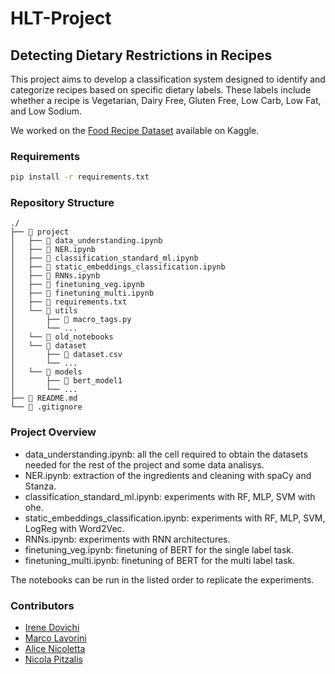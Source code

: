 # HLT-Project
## Detecting Dietary Restrictions in Recipes
This project aims to develop a classification system  designed to identify and categorize recipes based on specific dietary labels. These labels include whether a recipe is Vegetarian, Dairy Free, Gluten Free, Low Carb, Low Fat, and Low Sodium.

We worked on the [Food Recipe Dataset](https://www.kaggle.com/datasets/snehallokesh31096/recipe/data) available on Kaggle.

### Requirements
```cmd
pip install -r requirements.txt
```

### Repository Structure

```
./
├── 📂 project
│   ├── 📄 data_understanding.ipynb
│   ├── 📄 NER.ipynb
│   ├── 📄 classification_standard_ml.ipynb
│   ├── 📄 static_embeddings_classification.ipynb
│   ├── 📄 RNNs.ipynb
│   ├── 📄 finetuning_veg.ipynb
│   ├── 📄 finetuning_multi.ipynb
│   ├── 📄 requirements.txt
│   └── 📂 utils
│       ├── 📄 macro_tags.py
│       └── ...
│   └── 📂 old_notebooks
│   └── 📂 dataset
│       ├── 📄 dataset.csv
│       └── ...
│   └── 📂 models
│       ├── 📂 bert_model1
│       └── ...
├── 📄 README.md
└── 📄 .gitignore
```

### Project Overview

- data_understanding.ipynb: all the cell required to obtain the datasets needed for the rest of the project and some data analisys.
- NER.ipynb: extraction of the ingredients and cleaning with spaCy and Stanza.
- classification_standard_ml.ipynb: experiments with RF, MLP, SVM with ohe.
- static_embeddings_classification.ipynb: experiments with RF, MLP, SVM, LogReg with Word2Vec.
- RNNs.ipynb: experiments with RNN architectures.
- finetuning_veg.ipynb: finetuning of BERT for the single label task.
- finetuning_multi.ipynb: finetuning of BERT for the multi label task.

The notebooks can be run in the listed order to replicate the experiments.
  

### Contributors

- [Irene Dovichi](https://github.com/irenedovichi)
- [Marco Lavorini](https://github.com/lavo2)
- [Alice Nicoletta](https://github.com/AliceNi99)
- [Nicola Pitzalis](https://github.com/nicolapitzalis)



